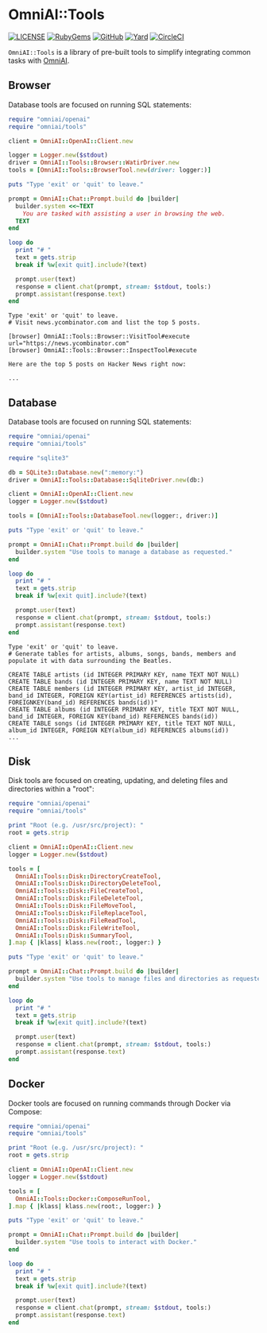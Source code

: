# OmniAI::Tools

[![LICENSE](https://img.shields.io/badge/license-MIT-blue.svg)](https://github.com/ksylvest/omniai-tools/blob/main/LICENSE)
[![RubyGems](https://img.shields.io/gem/v/omniai-tools)](https://rubygems.org/gems/omniai-tools)
[![GitHub](https://img.shields.io/badge/github-repo-blue.svg)](https://github.com/ksylvest/omniai-tools)
[![Yard](https://img.shields.io/badge/docs-site-blue.svg)](https://omniai-tools.ksylvest.com)
[![CircleCI](https://img.shields.io/circleci/build/github/ksylvest/omniai-tools)](https://circleci.com/gh/ksylvest/omniai-tools)

`OmniAI::Tools` is a library of pre-built tools to simplify integrating common tasks with [OmniAI](https://github.com/ksylvest/omniai).

## Browser

Database tools are focused on running SQL statements:

```ruby
require "omniai/openai"
require "omniai/tools"

client = OmniAI::OpenAI::Client.new

logger = Logger.new($stdout)
driver = OmniAI::Tools::Browser::WatirDriver.new
tools = [OmniAI::Tools::BrowserTool.new(driver: logger:)]

puts "Type 'exit' or 'quit' to leave."

prompt = OmniAI::Chat::Prompt.build do |builder|
  builder.system <<~TEXT
    You are tasked with assisting a user in browsing the web.
  TEXT
end

loop do
  print "# "
  text = gets.strip
  break if %w[exit quit].include?(text)

  prompt.user(text)
  response = client.chat(prompt, stream: $stdout, tools:)
  prompt.assistant(response.text)
end
```

```
Type 'exit' or 'quit' to leave.
# Visit news.ycombinator.com and list the top 5 posts.

[browser] OmniAI::Tools::Browser::VisitTool#execute url="https://news.ycombinator.com"
[browser] OmniAI::Tools::Browser::InspectTool#execute

Here are the top 5 posts on Hacker News right now:

...
```

## Database

Database tools are focused on running SQL statements:

```ruby
require "omniai/openai"
require "omniai/tools"

require "sqlite3"

db = SQLite3::Database.new(":memory:")
driver = OmniAI::Tools::Database::SqliteDriver.new(db:)

client = OmniAI::OpenAI::Client.new
logger = Logger.new($stdout)

tools = [OmniAI::Tools::DatabaseTool.new(logger:, driver:)]

puts "Type 'exit' or 'quit' to leave."

prompt = OmniAI::Chat::Prompt.build do |builder|
  builder.system "Use tools to manage a database as requested."
end

loop do
  print "# "
  text = gets.strip
  break if %w[exit quit].include?(text)

  prompt.user(text)
  response = client.chat(prompt, stream: $stdout, tools:)
  prompt.assistant(response.text)
end
```

```
Type 'exit' or 'quit' to leave.
# Generate tables for artists, albums, songs, bands, members and populate it with data surrounding the Beatles.

CREATE TABLE artists (id INTEGER PRIMARY KEY, name TEXT NOT NULL)
CREATE TABLE bands (id INTEGER PRIMARY KEY, name TEXT NOT NULL)
CREATE TABLE members (id INTEGER PRIMARY KEY, artist_id INTEGER, band_id INTEGER, FOREIGN KEY(artist_id) REFERENCES artists(id), FOREIGNKEY(band_id) REFERENCES bands(id))"
CREATE TABLE albums (id INTEGER PRIMARY KEY, title TEXT NOT NULL, band_id INTEGER, FOREIGN KEY(band_id) REFERENCES bands(id))
CREATE TABLE songs (id INTEGER PRIMARY KEY, title TEXT NOT NULL, album_id INTEGER, FOREIGN KEY(album_id) REFERENCES albums(id))
...
```

## Disk

Disk tools are focused on creating, updating, and deleting files and directories within a "root":

```ruby
require "omniai/openai"
require "omniai/tools"

print "Root (e.g. /usr/src/project): "
root = gets.strip

client = OmniAI::OpenAI::Client.new
logger = Logger.new($stdout)

tools = [
  OmniAI::Tools::Disk::DirectoryCreateTool,
  OmniAI::Tools::Disk::DirectoryDeleteTool,
  OmniAI::Tools::Disk::FileCreateTool,
  OmniAI::Tools::Disk::FileDeleteTool,
  OmniAI::Tools::Disk::FileMoveTool,
  OmniAI::Tools::Disk::FileReplaceTool,
  OmniAI::Tools::Disk::FileReadTool,
  OmniAI::Tools::Disk::FileWriteTool,
  OmniAI::Tools::Disk::SummaryTool,
].map { |klass| klass.new(root:, logger:) }

puts "Type 'exit' or 'quit' to leave."

prompt = OmniAI::Chat::Prompt.build do |builder|
  builder.system "Use tools to manage files and directories as requested."
end

loop do
  print "# "
  text = gets.strip
  break if %w[exit quit].include?(text)

  prompt.user(text)
  response = client.chat(prompt, stream: $stdout, tools:)
  prompt.assistant(response.text)
end
```

## Docker

Docker tools are focused on running commands through Docker via Compose:

```ruby
require "omniai/openai"
require "omniai/tools"

print "Root (e.g. /usr/src/project): "
root = gets.strip

client = OmniAI::OpenAI::Client.new
logger = Logger.new($stdout)

tools = [
  OmniAI::Tools::Docker::ComposeRunTool,
].map { |klass| klass.new(root:, logger:) }

puts "Type 'exit' or 'quit' to leave."

prompt = OmniAI::Chat::Prompt.build do |builder|
  builder.system "Use tools to interact with Docker."
end

loop do
  print "# "
  text = gets.strip
  break if %w[exit quit].include?(text)

  prompt.user(text)
  response = client.chat(prompt, stream: $stdout, tools:)
  prompt.assistant(response.text)
end
```
